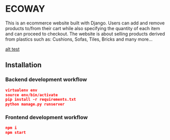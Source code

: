 # ECOWAY

This is an ecommerce website built with Django. Users can add and remove products to/from their cart while also specifying the quantity of each item and can proceed to checkout. The website is about selling products derived from plastics such as: Cushions, Sofas, Tiles, Bricks and many more... 

[alt test](kgdfgjdf.png)


## Installation

### Backend development workflow

```json
virtualenv env
source env/bin/activate
pip install -r requirements.txt
python manage.py runserver
```

### Frontend development workflow

```json
npm i
npm start
```




